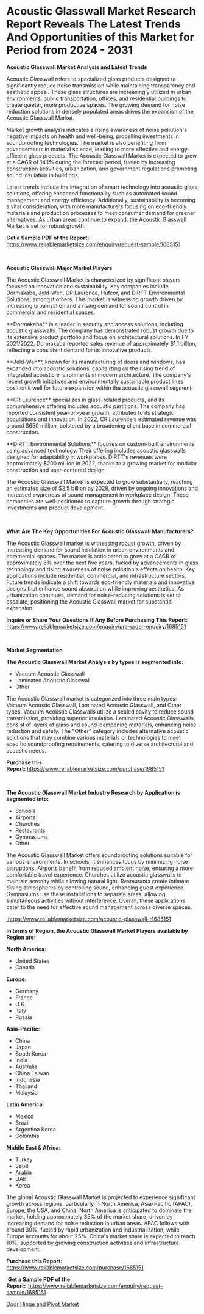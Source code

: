 <p><h1>Acoustic Glasswall Market Research Report Reveals The Latest Trends And Opportunities of this Market for Period from 2024 - 2031</h1></p><p><strong>Acoustic Glasswall Market Analysis and Latest Trends</strong></p>
<p><p>Acoustic Glasswall refers to specialized glass products designed to significantly reduce noise transmission while maintaining transparency and aesthetic appeal. These glass structures are increasingly utilized in urban environments, public transportation, offices, and residential buildings to create quieter, more productive spaces. The growing demand for noise reduction solutions in densely populated areas drives the expansion of the Acoustic Glasswall Market.</p><p>Market growth analysis indicates a rising awareness of noise pollution's negative impacts on health and well-being, propelling investments in soundproofing technologies. The market is also benefiting from advancements in material science, leading to more effective and energy-efficient glass products. The Acoustic Glasswall Market is expected to grow at a CAGR of 14.1% during the forecast period, fueled by increasing construction activities, urbanization, and government regulations promoting sound insulation in buildings.</p><p>Latest trends include the integration of smart technology into acoustic glass solutions, offering enhanced functionality such as automated sound management and energy efficiency. Additionally, sustainability is becoming a vital consideration, with more manufacturers focusing on eco-friendly materials and production processes to meet consumer demand for greener alternatives. As urban areas continue to expand, the Acoustic Glasswall Market is set for robust growth.</p></p>
<p><strong>Get a Sample PDF of the Report:&nbsp;</strong> <a href="https://www.reliablemarketsize.com/enquiry/request-sample/1685151?utm_campaign=1884&utm_medium=2&utm_source=Github&utm_content=ia&utm_term=30122024&utm_id=acoustic-glasswall">https://www.reliablemarketsize.com/enquiry/request-sample/1685151</a></p>
<p>&nbsp;</p>
<p><strong>Acoustic Glasswall Major Market Players</strong></p>
<p><p>The Acoustic Glasswall Market is characterized by significant players focused on innovation and sustainability. Key companies include Dormakaba, Jeld-Wen, CR Laurence, Hufcor, and DIRTT Environmental Solutions, amongst others. This market is witnessing growth driven by increasing urbanization and a rising demand for sound control in commercial and residential spaces.</p><p>**Dormakaba** is a leader in security and access solutions, including acoustic glasswalls. The company has demonstrated robust growth due to its extensive product portfolio and focus on architectural solutions. In FY 2021/2022, Dormakaba reported sales revenue of approximately $1.1 billion, reflecting a consistent demand for its innovative products.</p><p>**Jeld-Wen**, known for its manufacturing of doors and windows, has expanded into acoustic solutions, capitalizing on the rising trend of integrated acoustic environments in modern architecture. The company's recent growth initiatives and environmentally sustainable product lines position it well for future expansion within the acoustic glasswall segment.</p><p>**CR Laurence** specializes in glass-related products, and its comprehensive offering includes acoustic partitions. The company has reported consistent year-on-year growth, attributed to its strategic acquisitions and innovation. In 2022, CR Laurence's estimated revenue was around $650 million, bolstered by a broadening client base in commercial construction.</p><p>**DIRTT Environmental Solutions** focuses on custom-built environments using advanced technology. Their offering includes acoustic glasswalls designed for adaptability in workplaces. DIRTT's revenues were approximately $200 million in 2022, thanks to a growing market for modular construction and user-centered design.</p><p>The Acoustic Glasswall Market is expected to grow substantially, reaching an estimated size of $2.5 billion by 2028, driven by ongoing innovations and increased awareness of sound management in workplace design. These companies are well-positioned to capture growth through strategic investments and product development.</p></p>
<p>&nbsp;</p>
<p><strong>What Are The Key Opportunities For Acoustic Glasswall Manufacturers?</strong></p>
<p><p>The Acoustic Glasswall market is witnessing robust growth, driven by increasing demand for sound insulation in urban environments and commercial spaces. The market is anticipated to grow at a CAGR of approximately 8% over the next five years, fueled by advancements in glass technology and rising awareness of noise pollution's effects on health. Key applications include residential, commercial, and infrastructure sectors. Future trends indicate a shift towards eco-friendly materials and innovative designs that enhance sound absorption while improving aesthetics. As urbanization continues, demand for noise-reducing solutions is set to escalate, positioning the Acoustic Glasswall market for substantial expansion.</p></p>
<p><strong>Inquire or Share Your Questions If Any Before Purchasing This Report:</strong> <a href="https://www.reliablemarketsize.com/enquiry/pre-order-enquiry/1685151?utm_campaign=1884&utm_medium=2&utm_source=Github&utm_content=ia&utm_term=30122024&utm_id=acoustic-glasswall">https://www.reliablemarketsize.com/enquiry/pre-order-enquiry/1685151</a></p>
<p>&nbsp;</p>
<p><strong>Market Segmentation</strong></p>
<p><strong>The Acoustic Glasswall Market Analysis by types is segmented into:</strong></p>
<p><ul><li>Vacuum Acoustic Glasswall</li><li>Laminated Acoustic Glasswall</li><li>Other</li></ul></p>
<p><p>The Acoustic Glasswall market is categorized into three main types: Vacuum Acoustic Glasswall, Laminated Acoustic Glasswall, and Other types. Vacuum Acoustic Glasswalls utilize a sealed cavity to reduce sound transmission, providing superior insulation. Laminated Acoustic Glasswalls consist of layers of glass and sound-dampening materials, enhancing noise reduction and safety. The "Other" category includes alternative acoustic solutions that may combine various materials or technologies to meet specific soundproofing requirements, catering to diverse architectural and acoustic needs.</p></p>
<p><strong>Purchase this Report:&nbsp;</strong><a href="https://www.reliablemarketsize.com/purchase/1685151?utm_campaign=1884&utm_medium=2&utm_source=Github&utm_content=ia&utm_term=30122024&utm_id=acoustic-glasswall">https://www.reliablemarketsize.com/purchase/1685151</a></p>
<p>&nbsp;</p>
<p><strong>The Acoustic Glasswall Market Industry Research by Application is segmented into:</strong></p>
<p><ul><li>Schools</li><li>Airports</li><li>Churches</li><li>Restaurants</li><li>Gymnasiums</li><li>Other</li></ul></p>
<p><p>The Acoustic Glasswall Market offers soundproofing solutions suitable for various environments. In schools, it enhances focus by minimizing noise disruptions. Airports benefit from reduced ambient noise, ensuring a more comfortable travel experience. Churches utilize acoustic glasswalls to maintain serenity while allowing natural light. Restaurants create intimate dining atmospheres by controlling sound, enhancing guest experience. Gymnasiums use these installations to separate areas, allowing simultaneous activities without interference. Overall, these applications cater to the need for effective sound management across diverse spaces.</p></p>
<p><a href="https://www.reliablemarketsize.com/acoustic-glasswall-r1685151?utm_campaign=1884&utm_medium=2&utm_source=Github&utm_content=ia&utm_term=30122024&utm_id=acoustic-glasswall">&nbsp;https://www.reliablemarketsize.com/acoustic-glasswall-r1685151</a></p>
<p><strong>In terms of Region, the Acoustic Glasswall Market Players available by Region are:</strong></p>
<p>
    <p> <strong> North America: </strong>
        <ul>
            <li>United States</li>
            <li>Canada</li>
        </ul>
        </p> 
    <p> <strong> Europe: </strong>
        <ul>
            <li>Germany</li>
            <li>France</li>
            <li>U.K.</li>
            <li>Italy</li>
            <li>Russia</li>
        </ul>
        </p> 
    <p> <strong> Asia-Pacific: </strong>
        <ul>
            <li>China</li>
            <li>Japan</li>
            <li>South Korea</li>
            <li>India</li>
            <li>Australia</li>
            <li>China Taiwan</li>
            <li>Indonesia</li>
            <li>Thailand</li>
            <li>Malaysia</li>
        </ul>
        </p> 
    <p> <strong> Latin America: </strong>
        <ul>
            <li>Mexico</li>
            <li>Brazil</li>
            <li>Argentina Korea</li>
            <li>Colombia</li>
        </ul>
        </p> 
    <p> <strong> Middle East & Africa: </strong>
        <ul>
            <li>Turkey</li>
            <li>Saudi</li>
            <li>Arabia</li>
            <li>UAE</li>
            <li>Korea</li>
        </ul>
    </p>
    </p>
<p><p>The global Acoustic Glasswall Market is projected to experience significant growth across regions, particularly in North America, Asia-Pacific (APAC), Europe, the USA, and China. North America is anticipated to dominate the market, holding approximately 35% of the market share, driven by increasing demand for noise reduction in urban areas. APAC follows with around 30%, fueled by rapid urbanization and industrialization, while Europe accounts for about 25%. China's market share is expected to reach 10%, supported by growing construction activities and infrastructure development.</p></p>
<p><strong>Purchase this Report: </strong><a href="https://www.reliablemarketsize.com/purchase/1685151?utm_campaign=1884&utm_medium=2&utm_source=Github&utm_content=ia&utm_term=30122024&utm_id=acoustic-glasswall">https://www.reliablemarketsize.com/purchase/1685151</a></p>
<p>&nbsp;<strong>Get a Sample PDF of the Report:&nbsp;&nbsp;</strong><a href="https://www.reliablemarketsize.com/enquiry/request-sample/1685151?utm_campaign=1884&utm_medium=2&utm_source=Github&utm_content=ia&utm_term=30122024&utm_id=acoustic-glasswall">https://www.reliablemarketsize.com/enquiry/request-sample/1685151</a></p>
<p><strong></strong></p>
<p><p><a href="https://github.com/pizolina/Market-Research-Report-List-6/blob/main/door-hinge-and-pivot-market.md?utm_campaign=1884&utm_medium=2&utm_source=Github&utm_content=ia&utm_term=30122024&utm_id=acoustic-glasswall">Door Hinge and Pivot Market</a></p></p>
